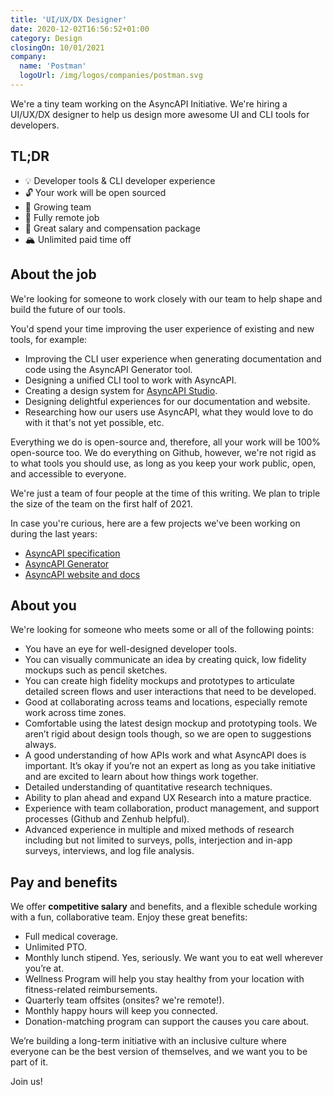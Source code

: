 ```yaml
---
title: 'UI/UX/DX Designer'
date: 2020-12-02T16:56:52+01:00
category: Design
closingOn: 10/01/2021
company: 
  name: 'Postman'
  logoUrl: /img/logos/companies/postman.svg
---
```


We're a tiny team working on the AsyncAPI Initiative. We're hiring a UI/UX/DX designer to help us design more awesome UI and CLI tools for developers.

## TL;DR

* :bulb: Developer tools & CLI developer experience
* :unlock: Your work will be open sourced
* :muscle: Growing team
* :house_with_garden: Fully remote job
* :money_mouth_face: Great salary and compensation package
* :mountain_snow: Unlimited paid time off

## About the job

We're looking for someone to work closely with our team to help shape and build the future of our tools.

You'd spend your time improving the user experience of existing and new tools, for example:

* Improving the CLI user experience when generating documentation and code using the AsyncAPI Generator tool.
* Designing a unified CLI tool to work with AsyncAPI.
* Creating a design system for [AsyncAPI Studio](https://hub.asyncapi.io).
* Designing delightful experiences for our documentation and website.
* Researching how our users use AsyncAPI, what they would love to do with it that's not yet possible, etc.

Everything we do is open-source and, therefore, all your work will be 100% open-source too. We do everything on Github, however, we're not rigid as to what tools you should use, as long as you keep your work public, open, and accessible to everyone.

We're just a team of four people at the time of this writing. We plan to triple the size of the team on the first half of 2021.

In case you're curious, here are a few projects we've been working on during the last years:

* [AsyncAPI specification](https://github.com/asyncapi/asyncapi)
* [AsyncAPI Generator](https://github.com/asyncapi/generator)
* [AsyncAPI website and docs](https://asyncapi.com)

## About you

We're looking for someone who meets some or all of the following points:

* You have an eye for well-designed developer tools.
* You can visually communicate an idea by creating quick, low fidelity mockups such as pencil sketches.
* You can create high fidelity mockups and prototypes to articulate detailed screen flows and user interactions that need to be developed.
* Good at collaborating across teams and locations, especially remote work across time zones.
* Comfortable using the latest design mockup and prototyping tools. We aren’t rigid about design tools though, so we are open to suggestions always.
* A good understanding of how APIs work and what AsyncAPI does is important. It’s okay if you’re not an expert as long as you take initiative and are excited to learn about how things work together.
* Detailed understanding of quantitative research techniques.
* Ability to plan ahead and expand UX Research into a mature practice.
* Experience with team collaboration, product management, and support processes (Github and Zenhub helpful).
* Advanced experience in multiple and mixed methods of research including but not limited to surveys, polls, interjection and in-app surveys, interviews, and log file analysis.

## Pay and benefits

We offer **competitive salary** and benefits, and a flexible schedule working with a fun, collaborative team. Enjoy these great benefits:

* Full medical coverage.
* Unlimited PTO.
* Monthly lunch stipend. Yes, seriously. We want you to eat well wherever you’re at.
* Wellness Program will help you stay healthy from your location with fitness-related reimbursements.
* Quarterly team offsites (onsites? we're remote!).
* Monthly happy hours will keep you connected.
* Donation-matching program can support the causes you care about.

We’re building a long-term initiative with an inclusive culture where everyone can be the best version of themselves, and we want you to be part of it.

Join us!
